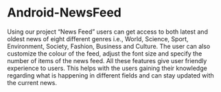 # Android-NewsFeed
Using our project “News Feed” users can get access to both latest and oldest news of eight different genres i.e., World, Science, Sport, Environment, Society, Fashion, Business and Culture. The user can also customize the colour of the feed, adjust the font size and specify the number of items of the news feed. All these features give user friendly experience to users. This helps with the users gaining their knowledge regarding what is happening in different fields and can stay updated with the current news. 
